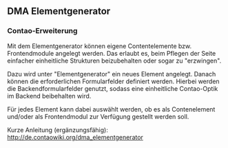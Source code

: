 ## DMA Elementgenerator

### Contao-Erweiterung

Mit dem Elementgenerator können eigene Contentelemente bzw. Frontendmodule angelegt werden. Das erlaubt es, beim Pflegen der Seite einfacher einheitliche Strukturen beizubehalten oder sogar zu "erzwingen".

Dazu wird unter "Elementgenerator" ein neues Element angelegt. Danach können die erforderlichen Formularfelder definiert werden. Hierbei werden die Backendformularfelder genutzt, sodass eine einheitliche Contao-Optik im Backend beibehalten wird.

Für jedes Element kann dabei auswählt werden, ob es als Contenelement und/oder als Frontendmodul zur Verfügung gestellt werden soll.

Kurze Anleitung (ergänzungsfähig): http://de.contaowiki.org/dma_elementgenerator